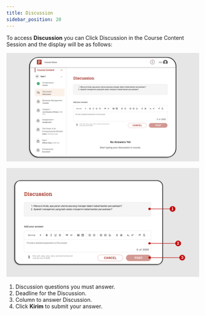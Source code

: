 ```yaml
---
title: Discussion
sidebar_position: 20
---
```

To access **Discussion** you can Click Discussion in the Course Content Session and the display will be as follows:

![](/img/discussion-eng_1.png)

![](/img/discussion-eng_2.png)

1. Discussion questions you must answer.
2. Deadline for the Discussion.
3. Column to answer Discussion.
4. Click **Kirim** to submit your answer.

